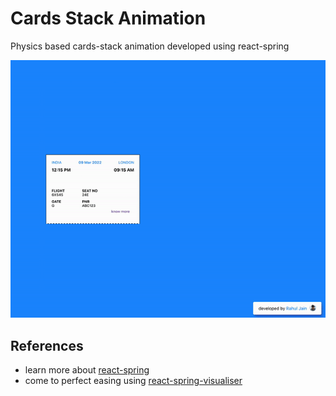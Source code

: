 # Cards Stack Animation

Physics based cards-stack animation developed using react-spring

![cards-stack-animation](src/constants/assets/cards-stack-animation.gif)

## References

- learn more about [react-spring](https://react-spring.io/)
- come to perfect easing using [react-spring-visualiser](https://react-spring-visualizer.com/)
